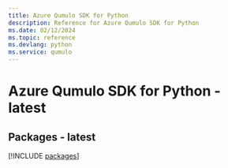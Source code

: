 ```yaml
---
title: Azure Qumulo SDK for Python
description: Reference for Azure Qumulo SDK for Python
ms.date: 02/12/2024
ms.topic: reference
ms.devlang: python
ms.service: qumulo
---
```

# Azure Qumulo SDK for Python - latest
## Packages - latest
[!INCLUDE [packages](qumulo-index.md)]